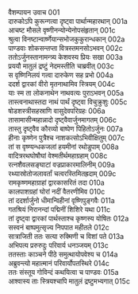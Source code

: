 वैशम्पायन उवाच	001  
दारुकोऽपि कुरून्गत्वा दृष्ट्वा पार्थान्महारथान्	001a  
आचष्ट मौसले वृष्णीनन्योन्येनोपसंहृतान्	001c  
श्रुत्वा विनष्टान्वार्ष्णेयान्सभोजकुकुरान्धकान्	002a  
पाण्डवाः शोकसन्तप्ता वित्रस्तमनसोऽभवन्	002c  
ततोऽर्जुनस्तानामन्त्र्य केशवस्य प्रियः सखा	003a  
प्रययौ मातुलं द्रष्टुं नेदमस्तीति चाब्रवीत्	003c  
स वृष्णिनिलयं गत्वा दारुकेण सह प्रभो	004a  
ददर्श द्वारकां वीरो मृतनाथामिव स्त्रियम्	004c  
याः स्म ता लोकनाथेन नाथवत्यः पुराऽभवन्	005a  
तास्त्वनाथास्तदा नाथं पार्थं दृष्ट्वा विचुक्रुशुः	005c  
षोडशस्त्रीसहस्राणि वासुदेवपरिग्रहः	006a  
तासामासीन्महान्नादो दृष्ट्वैवार्जुनमागतम्	006c  
तास्तु दृष्ट्वैव कौरव्यो बाष्पेण पिहितोऽर्जुनः	007a  
हीनाः कृष्णेन पुत्रैश्च नाशकत्सोऽभिवीक्षितुम्	007c  
तां स वृष्ण्यन्धकजलां हयमीनां रथोडुपाम्	008a  
वादित्ररथघोषौघां वेश्मतीर्थमहाग्रहाम्	008c  
रत्नशैवलसङ्घाटां वज्रप्राकारमालिनीम्	009a  
रथ्यास्रोतोजलावर्तां चत्वरस्तिमितह्रदाम्	009c  
रामकृष्णमहाग्राहां द्वारकासरितं तदा	010a  
कालपाशग्रहां घोरां नदीं वैतरणीमिव	010c  
तां ददर्शार्जुनो धीमान्विहीनां वृष्णिपुङ्गवैः	011a  
गतश्रियं निरानन्दां पद्मिनीं शिशिरे यथा	011c  
तां दृष्ट्वा द्वारकां पार्थस्ताश्च कृष्णस्य योषितः	012a  
सस्वनं बाष्पमुत्सृज्य निपपात महीतले	012c  
सात्राजिती ततः सत्या रुक्मिणी च विशां पते	013a  
अभिपत्य प्ररुरुदुः परिवार्य धनञ्जयम्	013c  
ततस्ताः काञ्चने पीठे समुत्थायोपवेश्य च	014a  
अब्रुवन्त्यो महात्मानं परिवार्योपतस्थिरे	014c  
ततः संस्तूय गोविन्दं कथयित्वा च पाण्डवः	015a  
आश्वास्य ताः स्त्रियश्चापि मातुलं द्रष्टुमभ्यगात्	015c  
